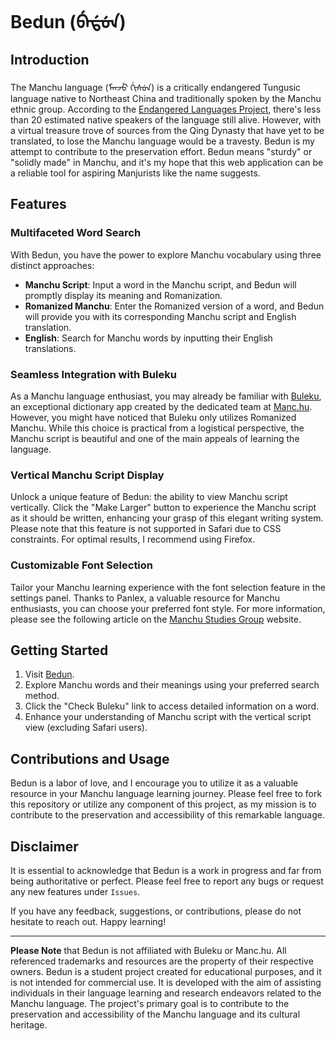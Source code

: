 # Bedun (ᠪᡝᡩᡠᠨ)

## Introduction

The Manchu language (ᠮᠠᠨᠵᡠ ᡤᡳᠰᡠᠨ) is a critically endangered Tungusic language native to Northeast China and traditionally spoken by the Manchu ethnic group. According to the [Endangered Languages Project](https://www.endangeredlanguages.com/lang/1205?hl=en), there's less than 20 estimated native speakers of the language still alive. However, with a virtual treasure trove of sources from the Qing Dynasty that have yet to be translated, to lose the Manchu language would be a travesty. Bedun is my attempt to contribute to the preservation effort. Bedun means "sturdy" or "solidly made" in Manchu, and it's my hope that this web application can be a reliable tool for aspiring Manjurists like the name suggests.


## Features


### Multifaceted Word Search

With Bedun, you have the power to explore Manchu vocabulary using three distinct approaches:

- **Manchu Script**: Input a word in the Manchu script, and Bedun will promptly display its meaning and Romanization.
- **Romanized Manchu**: Enter the Romanized version of a word, and Bedun will provide you with its corresponding Manchu script and English translation.
- **English**: Search for Manchu words by inputting their English translations.


### Seamless Integration with Buleku

As a Manchu language enthusiast, you may already be familiar with [Buleku](https://buleku.org/home), an exceptional dictionary app created by the dedicated team at [Manc.hu](https://manc.hu/en). However, you might have noticed that Buleku only utilizes Romanized Manchu. While this choice is practical from a logistical perspective, the Manchu script is beautiful and one of the main appeals of learning the language.


### Vertical Manchu Script Display

Unlock a unique feature of Bedun: the ability to view Manchu script vertically. Click the "Make Larger" button to experience the Manchu script as it should be written, enhancing your grasp of this elegant writing system. Please note that this feature is not supported in Safari due to CSS constraints. For optimal results, I recommend using Firefox.

### Customizable Font Selection

Tailor your Manchu learning experience with the font selection feature in the settings panel. Thanks to Panlex, a valuable resource for Manchu enthusiasts, you can choose your preferred font style. For more information, please see the following article on the [Manchu Studies Group](https://www.manchustudiesgroup.org/typing-manchu/) website.

## Getting Started

1. Visit [Bedun](https://your-bedun-website-link.com).
2. Explore Manchu words and their meanings using your preferred search method.
3. Click the "Check Buleku" link to access detailed information on a word.
4. Enhance your understanding of Manchu script with the vertical script view (excluding Safari users).

## Contributions and Usage

Bedun is a labor of love, and I encourage you to utilize it as a valuable resource in your Manchu language learning journey. Please feel free to fork this repository or utilize any component of this project, as my mission is to contribute to the preservation and accessibility of this remarkable language.

## Disclaimer

It is essential to acknowledge that Bedun is a work in progress and far from being authoritative or perfect. Please feel free to report any bugs or request any new features under `Issues`.

If you have any feedback, suggestions, or contributions, please do not hesitate to reach out. Happy learning!

---
**Please Note** that Bedun is not affiliated with Buleku or Manc.hu. All referenced trademarks and resources are the property of their respective owners. Bedun is a student project created for educational purposes, and it is not intended for commercial use. It is developed with the aim of assisting individuals in their language learning and research endeavors related to the Manchu language. The project's primary goal is to contribute to the preservation and accessibility of the Manchu language and its cultural heritage.
